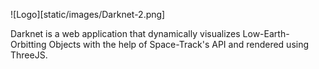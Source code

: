 ![Logo][static/images/Darknet-2.png]

Darknet is a web application that dynamically visualizes Low-Earth-Orbitting Objects with the help of Space-Track's API and rendered using ThreeJS. 
